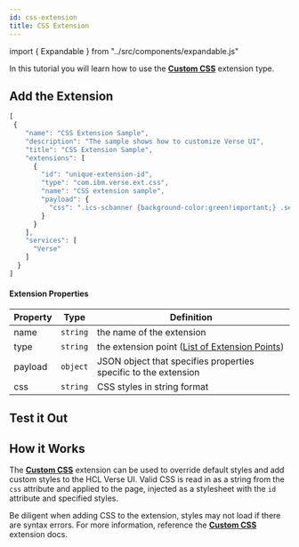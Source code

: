 ```yaml
---
id: css-extension
title: CSS Extension
---
```

import { Expandable } from "../src/components/expandable.js"

In this tutorial you will learn how to use the **[Custom CSS](../extension-points#css-support)** extension type. 

## Add the Extension

```js
[
 {
    "name": "CSS Extension Sample",
    "description": "The sample shows how to customize Verse UI",
    "title": "CSS Extension Sample",
    "extensions": [
      {
        "id": "unique-extension-id",
        "type": "com.ibm.verse.ext.css",
        "name": "CSS extension sample",
        "payload": {
          "css": ".ics-scbanner {background-color:green!important;} .seq-window .compose-button {font-size:16px!important;background-color:red!important;} .message-list-container .seq-msg-row {background-color:yellow!important;} .createEvent {display:none!important;}"
        }
      }
    ],
    "services": [
      "Verse"
    ]
  }
]
```
#### Extension Properties
| Property    | Type |  Definition |
|-------------|:----:|-------------|
| name        | `string` | the name of the extension |
| type        | `string` | the extension point  ([List of Extension Points](../extension-points)) |
| payload     | `object` | JSON object that specifies properties specific to the extension |
| css         | `string` | CSS styles in string format |

## Test it Out
<Expandable path="samples/custom-css.gif" />

##  How it Works
The **[Custom CSS](../extension-points#css-support)** extension can be used to override default styles and add custom styles to the HCL Verse UI. Valid CSS is read in as a string from the `css` attribute and applied to the page, injected as a stylesheet with the `id` attribute and specified styles.

Be diligent when adding CSS to the extension, styles may not load if there are syntax errors. For more information, reference the **[Custom CSS](../extension-points#css-support)** extension docs.